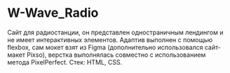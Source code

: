 # W-Wave_Radio

Сайт для радиостанции, он представлен одностраничным лендингом и не имеет интерактивных элементов. Адаптив выполнен с помощью flexbox, сам мокет взят из Figma (дополнительно использовался сайт-макет Pixso), верстка выполнялась совместно с использованием метода PixelPerfect.
Стек: HTML, CSS.
